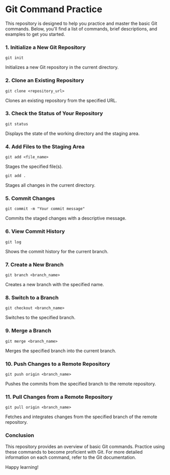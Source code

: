 # Git Command Practice

This repository is designed to help you practice and master the basic Git commands. Below, you'll find a list of commands, brief descriptions, and examples to get you started.

### 1. Initialize a New Git Repository

`git init`

Initializes a new Git repository in the current directory.

### 2. Clone an Existing Repository

`git clone <repository_url>`

Clones an existing repository from the specified URL.

### 3. Check the Status of Your Repository

`git status`

Displays the state of the working directory and the staging area.

### 4. Add Files to the Staging Area

`git add <file_name>`

Stages the specified file(s).

`git add .`

Stages all changes in the current directory.

### 5. Commit Changes

`git commit -m "Your commit message"`

Commits the staged changes with a descriptive message.

### 6. View Commit History

`git log`

Shows the commit history for the current branch.

### 7. Create a New Branch

`git branch <branch_name>`

Creates a new branch with the specified name.

### 8. Switch to a Branch

`git checkout <branch_name>`

Switches to the specified branch.

### 9. Merge a Branch

`git merge <branch_name>`

Merges the specified branch into the current branch.

### 10. Push Changes to a Remote Repository

`git push origin <branch_name>`

Pushes the commits from the specified branch to the remote repository.

### 11. Pull Changes from a Remote Repository

`git pull origin <branch_name>`

Fetches and integrates changes from the specified branch of the remote repository.

### Conclusion
This repository provides an overview of basic Git commands. Practice using these commands to become proficient with Git. For more detailed information on each command, refer to the Git documentation.

Happy learning!